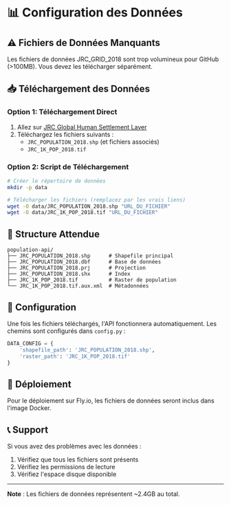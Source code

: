 # 📊 Configuration des Données

## ⚠️ Fichiers de Données Manquants

Les fichiers de données JRC_GRID_2018 sont trop volumineux pour GitHub (>100MB). Vous devez les télécharger séparément.

## 📥 Téléchargement des Données

### Option 1: Téléchargement Direct
1. Allez sur [JRC Global Human Settlement Layer](https://ghsl.jrc.ec.europa.eu/download.php?ds=pop)
2. Téléchargez les fichiers suivants :
   - `JRC_POPULATION_2018.shp` (et fichiers associés)
   - `JRC_1K_POP_2018.tif`

### Option 2: Script de Téléchargement
```bash
# Créer le répertoire de données
mkdir -p data

# Télécharger les fichiers (remplacez par les vrais liens)
wget -O data/JRC_POPULATION_2018.shp "URL_DU_FICHIER"
wget -O data/JRC_1K_POP_2018.tif "URL_DU_FICHIER"
```

## 📁 Structure Attendue

```
population-api/
├── JRC_POPULATION_2018.shp      # Shapefile principal
├── JRC_POPULATION_2018.dbf      # Base de données
├── JRC_POPULATION_2018.prj      # Projection
├── JRC_POPULATION_2018.shx      # Index
├── JRC_1K_POP_2018.tif          # Raster de population
└── JRC_1K_POP_2018.tif.aux.xml  # Métadonnées
```

## 🔧 Configuration

Une fois les fichiers téléchargés, l'API fonctionnera automatiquement. Les chemins sont configurés dans `config.py` :

```python
DATA_CONFIG = {
    'shapefile_path': 'JRC_POPULATION_2018.shp',
    'raster_path': 'JRC_1K_POP_2018.tif'
}
```

## 🚀 Déploiement

Pour le déploiement sur Fly.io, les fichiers de données seront inclus dans l'image Docker.

## 📞 Support

Si vous avez des problèmes avec les données :
1. Vérifiez que tous les fichiers sont présents
2. Vérifiez les permissions de lecture
3. Vérifiez l'espace disque disponible

---

**Note** : Les fichiers de données représentent ~2.4GB au total.
